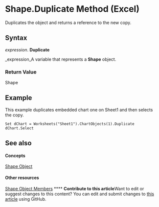 
# Shape.Duplicate Method (Excel)

Duplicates the object and returns a reference to the new copy.


## Syntax

 _expression_. **Duplicate**

 _expression_A variable that represents a  **Shape** object.


### Return Value

Shape


## Example

This example duplicates embedded chart one on Sheet1 and then selects the copy.


```
Set dChart = Worksheets("Sheet1").ChartObjects(1).Duplicate 
dChart.Select
```


## See also


#### Concepts


 [Shape Object](8f01fcd1-b7d9-5216-2de5-40fb6648a403.md)
#### Other resources


 [Shape Object Members](0fed7136-4228-6c32-507d-3bd36aa56d9a.md)
****   **Contribute to this article**Want to edit or suggest changes to this content? You can edit and submit changes to  [this article](https://github.com/jhershey00/VBA_Excel_Test/OpenXMLCon/articles/d4e32396-5d9e-2e10-3111-e0ceda52643e.md) using GitHub.

